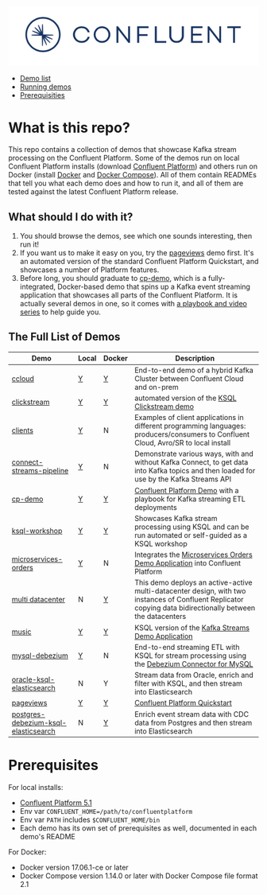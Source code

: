 ![image](images/confluent-logo-300-2.png)

* [Demo list](#demo-list)
* [Running demos](#running-demos)
* [Prerequisities](#prerequisites)


# What is this repo?

This repo contains a collection of demos that showcase Kafka stream processing on the Confluent Platform.
Some of the demos run on local Confluent Platform installs (download [Confluent Platform](https://www.confluent.io/download/)) and others run on Docker (install [Docker](https://docs.docker.com/install/) and [Docker Compose](https://docs.docker.com/compose/install/)). All of them contain READMEs that tell you what each demo does and how to run it, and all of them are tested against the latest Confluent Platform release.

## What should I do with it?

1. You should browse the demos, see which one sounds interesting, then run it!
2. If you want us to make it easy on you, try the [pageviews](pageviews/README.md) demo first. It's an automated version of the standard Confluent Platform Quickstart, and showcases a number of Platform features.
3. Before long, you should graduate to [cp-demo](https://github.com/confluentinc/cp-demo), which is a fully-integrated, Docker-based demo that spins up a Kafka event streaming application that showcases all parts of the Confluent Platform. It is actually several demos in one, so it comes with [a playbook and video series](https://docs.confluent.io/current/tutorials/cp-demo/docs/index.html) to help guide you.

## The Full List of Demos

| Demo                                       | Local | Docker | Description 
| ------------------------------------------ | ----- | ------ | -------------------------------------------------------------------------------- 
| [ccloud](ccloud/README.md)                 |   [Y](ccloud/README.md)   |   [Y](ccloud/README.md)    | End-to-end demo of a hybrid Kafka Cluster between Confluent Cloud and on-prem
| [clickstream](clickstream/README.md)       |   [Y](clickstream/README.md)   |   [Y](https://docs.confluent.io/current/ksql/docs/tutorials/clickstream-docker.html#ksql-clickstream-docker)    | automated version of the [KSQL Clickstream demo](https://docs.confluent.io/current/ksql/docs/tutorials/clickstream-docker.html#ksql-clickstream-docker)
| [clients](clients/README.md)               |   [Y](clients/README.md)   |   N    | Examples of client applications in different programming languages: producers/consumers to Confluent Cloud, Avro/SR to local install
| [connect-streams-pipeline](connect-streams-pipeline/README.md) |   [Y](connect-streams-pipeline/README.md)   |   N    | Demonstrate various ways, with and without Kafka Connect, to get data into Kafka topics and then loaded for use by the Kafka Streams API
| [cp-demo](wikipedia/README.md)           |   [Y](wikipedia/README.md)   |   [Y](https://github.com/confluentinc/cp-demo)    | [Confluent Platform Demo](https://docs.confluent.io/current/tutorials/cp-demo/docs/index.html) with a playbook for Kafka streaming ETL deployments
| [ksql-workshop](ksql-workshop/README.md)   |   [Y](ksql-workshop/README.md)   |   [Y](ksql-workshop/README.md)    | Showcases Kafka stream processing using KSQL and can be run automated or self-guided as a KSQL workshop
| [microservices-orders](microservices-orders/README.md) |   [Y](microservices-orders/README.md)   |   N    | Integrates the [Microservices Orders Demo Application](https://github.com/confluentinc/kafka-streams-examples/tree/5.1.1-post/src/main/java/io/confluent/examples/streams/microservices) into Confluent Platform
| [multi datacenter](https://github.com/confluentinc/cp-docker-images/tree/5.1.1-post/examples/multi-datacenter) | N | [Y](https://github.com/confluentinc/cp-docker-images/tree/5.1.1-post/examples/multi-datacenter) | This demo deploys an active-active multi-datacenter design, with two instances of Confluent Replicator copying data bidirectionally between the datacenters
| [music](music/README.md)                   |   [Y](music/README.md)   |   [Y](music/README.md)    | KSQL version of the [Kafka Streams Demo Application](https://docs.confluent.io/current/streams/kafka-streams-examples/docs/index.html)
| [mysql-debezium](mysql-debezium/README.md) |   [Y](mysql-debezium/README.md)   |   N    | End-to-end streaming ETL with KSQL for stream processing using the [Debezium Connector for MySQL](http://debezium.io/docs/connectors/mysql/)
| [oracle-ksql-elasticsearch](https://github.com/confluentinc/demo-scene/blob/master/oracle-ksql-elasticsearch/oracle-ksql-elasticsearch-docker.adoc) |   N   |   Y    | Stream data from Oracle, enrich and filter with KSQL, and then stream into Elasticsearch
| [pageviews](pageviews/README.md)           |   [Y](pageviews/README.md)   |   [Y](https://docs.confluent.io/current/quickstart/ce-docker-quickstart.html#ce-docker-quickstart)    | [Confluent Platform Quickstart](https://docs.confluent.io/current/quickstart.html)
| [postgres-debezium-ksql-elasticsearch](postgres-debezium-ksql-elasticsearch/README.md) |   N   |   [Y](postgres-debezium-ksql-elasticsearch/README.md)    | Enrich event stream data with CDC data from Postgres and then stream into Elasticsearch

# Prerequisites

For local installs:

* [Confluent Platform 5.1](https://www.confluent.io/download/)
* Env var `CONFLUENT_HOME=/path/to/confluentplatform`
* Env var `PATH` includes `$CONFLUENT_HOME/bin`
* Each demo has its own set of prerequisites as well, documented in each demo's README

For Docker:

* Docker version 17.06.1-ce or later
* Docker Compose version 1.14.0 or later with Docker Compose file format 2.1
